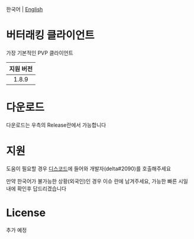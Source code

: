 한국어 | [English](https://github.com/ButterackingClient/ButterackingClient/blob/main/README_ENGLISH.md)

# 버터래킹 클라이언트
 가장 기본적인 PVP 클라이언트
 
| 지원 버전  |
|:-----:|
| 1.8.9 |

# 다운로드
 다운로드는 우측의 Release란에서 가능합니다

# 지원
 도움이 필요할 경우 [디스코드](https://discord.gg/BgH7XUreff)에 들어와 개발자(delta#2090)를 호출해주세요
 
 만약 한국어가 불가능한 상황(외국인)인 경우 이슈 란에 남겨주세요, 가능한 빠른 시일내에 확인후 답드리겠습니다

# License
 추가 예정
